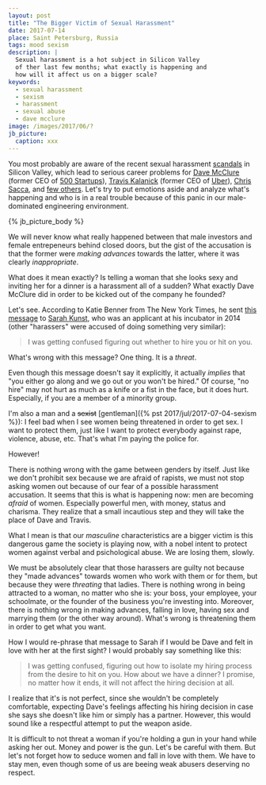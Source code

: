 ```yaml
---
layout: post
title: "The Bigger Victim of Sexual Harassment"
date: 2017-07-14
place: Saint Petersburg, Russia
tags: mood sexism
description: |
  Sexual harassment is a hot subject in Silicon Valley
  of ther last few months; what exactly is happening and
  how will it affect us on a bigger scale?
keywords:
  - sexual harassment
  - sexism
  - harassment
  - sexual abuse
  - dave mcclure
image: /images/2017/06/?
jb_picture:
  caption: xxx
---
```


You most probably are aware of the recent sexual harassment
[scandals](https://www.nytimes.com/2017/06/30/technology/women-entrepreneurs-speak-out-sexual-harassment.html?_r=0)
in Silicon Valley, which lead to serious career problems for
[Dave McClure](https://500hats.com/im-a-creep-i-m-sorry-d2c13e996ea0) (former CEO of [500 Startups](https://500.co/)),
[Travis Kalanick](https://www.nytimes.com/2017/02/19/business/uber-sexual-harassment-investigation.html) (former CEO of [Uber](http://www.uber.com)),
[Chris Sacca](https://medium.com/@sacca/i-have-more-work-to-do-c775c5d56ca1),
and
[few others](https://www.usatoday.com/story/tech/news/2017/06/30/venture-capital-sexual-harassment-scandal/103336512/).
Let's try to put emotions aside and analyze what's happening
and who is in a real trouble because of this panic in our
male-dominated engineering environment.

<!--more-->

{% jb_picture_body %}

We will never know what really happened between that male investors and
female entrepeneurs behind closed doors, but the gist of the accusation
is that the former were _making advances_ towards the latter,
where it was clearly _inappropriate_.

What does it mean exactly? Is telling a woman that
she looks sexy and inviting her for a dinner is a harassment all of a sudden?
What exactly Dave McClure did in order to be kicked out of the company
he founded?

Let's see. According to Katie Benner from The New York Times,
he sent [this message](https://www.nytimes.com/2017/06/30/technology/women-entrepreneurs-speak-out-sexual-harassment.html)
to [Sarah Kunst](https://twitter.com/sarahkunst),
who was an applicant at his incubator in 2014 (other "harassers" were accused of
doing something very similar):

> I was getting confused figuring out whether to hire you or hit on you.

What's wrong with this message? One thing. It is a _threat_.

Even though this message doesn't say it explicitly, it actually _implies_
that "you either go along and we go out or you won't be hired." Of course,
"no hire" may not hurt as much as a knife or a fist in the face, but it
does hurt. Especially, if you are a member of a minority group.

I'm also a man and a <del>sexist</del>
[gentleman]({% pst 2017/jul/2017-07-04-sexism %}): I feel bad when I see
women being threatened in order to get sex. I want to protect them, just
like I want to protect everybody against rape, violence, abuse, etc. That's
what I'm paying the police for.

However!

There is nothing wrong with the game between genders by itself. Just
like we don't prohibit sex because we are afraid of rapists, we must not
stop asking women out because of our fear of a possible harassment accusation.
It seems that this is what is happening now: men are becoming _afraid_ of women.
Especially powerful men, with money, status and charisma. They realize
that a small incautious step and they will take the place of Dave and Travis.

What I mean is that our _masculine_ characteristics are a bigger victim is this dangerous game
the society is playing now, with a nobel intent to protect women against
verbal and psichological abuse. We are losing them, slowly.

We must be absolutely clear that those harassers are guilty not because
they "made advances" towards women who work with them or for them, but because
they were _threating_ that ladies. There is nothing wrong in being
attracted to a woman, no matter who she is: your boss, your employee, your
schoolmate, or the founder of the business you're investing into. Moreover,
there is nothing wrong in making advances, falling in love, having sex
and marrying them (or the other way around). What's wrong is threatening them
in order to get what you want.

How I would re-phrase that message to Sarah if I would be Dave and felt
in love with her at the first sight? I would probably say something like this:

> I was getting confused, figuring out how to isolate my hiring process
from the desire to hit on you. How about we have a dinner? I promise,
no matter how it ends, it will not affect the hiring decision at all.

I realize that it's is not perfect, since she wouldn't be completely
comfortable, expecting Dave's feelings affecting his hiring decision
in case she says she doesn't like him or simply has a partner. However,
this would sound like a respectful attempt to put the weapon aside.

It is difficult to not threat a woman if you're holding a gun in your hand
while asking her out. Money and power is the gun. Let's be careful with them.
But let's not forget how to seduce women and fall in love with them.
We have to stay men, even though some of us are beeing weak abusers
deserving no respect.

